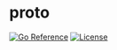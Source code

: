 # proto

[![Go Reference][pkgsitebadge]][pkgsite]
[![License][licensebadge]](LICENSE)

[licensebadge]: https://img.shields.io/github/license/seankhliao/proto.svg?style=flat-square
[pkgsitebadge]: https://pkg.go.dev/badge/go.seankhliao.com/proto.svg
[pkgsite]: https://pkg.go.dev/go.seankhliao.com/proto

